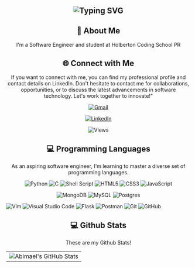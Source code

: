 <div align="center">
<h2><img src="https://readme-typing-svg.herokuapp.com?font=Jetbrains+mono&size=40&duration=3000&color=33FF33&center=true&vCenter=true&width=435&lines=Hey,+I'm+Abimael!;Welcome...;to+my+Github!;" alt="Typing SVG"/></h2>
</div>

<div align="center">
    <h2>🚀 About Me</h2>
    <p>I'm a Software Engineer and student at Holberton Coding School PR</p>
</div>

<div align="center">
<h2 align="center" class="section-heading">🌐 Connect with Me</h2>
<p> If you want to connect with me, you can find my professional profile and contact details on LinkedIn. Don't hesitate to contact me for collaborations, opportunities, or to discuss the latest advancements in software technology. Let's work together to innovate!" </p>

[![Gmail](https://img.shields.io/badge/Gmail-D14836?style=for-the-badge&logo=gmail&logoColor=white)](mailto:abimaelperezvega26@gmail.com)
<!--[![Resume](https://img.shields.io/badge/RESUME-important?style=for-the-badge)](./Jhonatan_Rivera.pdf)-->
[![LinkedIn](https://img.shields.io/badge/linkedin-%230077B5.svg?style=for-the-badge&logo=linkedin&logoColor=white)](https://www.linkedin.com/in/abimael-perez-vega-8870b6320/)

![Views](https://komarev.com/ghpvc/?username=AbimaelPerezVega&style=for-the-badge)
</div>

<!--<div align="center">
  <h2>🚀 Github Commits</h2>
    <p>This section showcases my daily activity and the repositories I'm actively contributing to. Each commit marks progress or improvements in ongoing projects, demonstrating my dedication to continuous growth and teamwork. Explore the commit messages for a glimpse into my recent work!</p>
    
![Snake animation](https://raw.githubusercontent.com/jhonaRiver/jhonaRiver/output/github-contribution-grid-snake-dark.svg)

</div>-->

<div align="center">
<h2 align="center" class="section-heading">💻 Programming Languages</h2>
<p> As an aspiring software engineer, I'm learning to master a diverse set of programming languages.</p>

![Python](https://img.shields.io/badge/python-3670A0?style=for-the-badge&logo=python&logoColor=ffdd54)
![C](https://img.shields.io/badge/c-%2300599C.svg?style=for-the-badge&logo=c&logoColor=white)
![Shell Script](https://img.shields.io/badge/shell_script-%23121011.svg?style=for-the-badge&logo=gnu-bash&logoColor=white)
![HTML5](https://img.shields.io/badge/html5-%23E34F26.svg?style=for-the-badge&logo=html5&logoColor=white)
![CSS3](https://img.shields.io/badge/css3-%231572B6.svg?style=for-the-badge&logo=css3&logoColor=white)
![JavaScript](https://img.shields.io/badge/javascript-%23323330.svg?style=for-the-badge&logo=javascript&logoColor=%23F7DF1E)
<!--![Markdown](https://img.shields.io/badge/markdown-%23000000.svg?style=for-the-badge&logo=markdown&logoColor=white)-->
![MongoDB](https://img.shields.io/badge/MongoDB-%234ea94b.svg?style=for-the-badge&logo=mongodb&logoColor=white)
![MySQL](https://img.shields.io/badge/mysql-%2300f.svg?style=for-the-badge&logo=mysql&logoColor=white)
![Postgres](https://img.shields.io/badge/postgres-%23316192.svg?style=for-the-badge&logo=postgresql&logoColor=white)
</div>

<!--<div align="center">
<h2 align="center" class="section-heading">☁️ Cloud Technologies</h2>
<p>In the dynamic realm of cloud computing, I am learning to leverage leading cloud platforms and technologies to architect, deploy, and manage scalable, highly available, and fault-tolerant systems. Here's a glance at the cloud technologies I am currently learning:</p>
  <img src="https://img.shields.io/badge/AWS-FF9900?style=for-the-badge&logo=amazonaws&logoColor=white" alt="AWS" />
  <img src="https://img.shields.io/badge/Salesforce-00A1E0?style=for-the-badge&logo=salesforce&logoColor=white" alt="Salesforce"/>
</div>-->

<!--<div align="center">
<h2 align="center" class="section-heading">🔧 Frameworks</h2>
<p>Frameworks are the backbone of my development process, providing the structure and tools necessary for building scalable, efficient applications. My expertise spans a broad spectrum of frameworks, each chosen for its ability to facilitate rapid development and deliver robust functionality</p>
  <img src="https://img.shields.io/badge/Svelte-FF3E00?style=for-the-badge&logo=svelte&logoColor=white" alt="Svelte"/>
  <img src="https://img.shields.io/badge/Flutter-02569B?style=for-the-badge&logo=flutter&logoColor=white" alt="Flutter"/>
-->
![Vim](https://img.shields.io/badge/VIM-%2311AB00.svg?style=for-the-badge&logo=vim&logoColor=white)
![Visual Studio Code](https://img.shields.io/badge/Visual%20Studio%20Code-0078d7.svg?style=for-the-badge&logo=visual-studio-code&logoColor=white)
![Flask](https://img.shields.io/badge/flask-%23000.svg?style=for-the-badge&logo=flask&logoColor=white)
![Postman](https://img.shields.io/badge/Postman-FF6C37?style=for-the-badge&logo=postman&logoColor=white)
![Git](https://img.shields.io/badge/git-%23F05033.svg?style=for-the-badge&logo=git&logoColor=white)
![GitHub](https://img.shields.io/badge/github-%23121011.svg?style=for-the-badge&logo=github&logoColor=white)
</div>

<div align="center">
<h2 align="center" class="section-heading"> 💻 Github Stats</h2>
<p>These are my Github Stats!</p>
 <table align="center" width="100%" height="100%" >
    <tr>
       <td><img style="border: none;" src="https://github-profile-summary-cards.vercel.app/api/cards/profile-details?username=AbimaelPerezVega&theme=github_dark" alt="Abimael's GitHub Stats"/></td>
    </tr>
 </table>

 <table align="center" width="100%" height="100%" >
    <tr>
        <td><img style="border: none;" src="https://github-profile-summary-cards.vercel.app/api/cards/stats?username=AbimaelPerezVega&theme=github_dark" alt="Abimael's GitHub Stats"/></td>
        <td><img style="border: none;" src="https://github-profile-summary-cards.vercel.app/api/cards/productive-time?username=AbimaelPerezVega&theme=github_dark&utcOffset=10" alt="Abimael's GitHub Stats"/>
        <td><img style="border: none;" src="https://github-profile-summary-cards.vercel.app/api/cards/repos-per-language?username=AbimaelPerezVega&theme=github_dark" alt="Abimael's GitHub Stats"/></td>
        <td><img style="border: none;" src="https://github-profile-summary-cards.vercel.app/api/cards/most-commit-language?username=AbimaelPerezVega&theme=github_dark" alt="Abimael's GitHub Stats"/></td>
    </tr>
 </table>
</div>